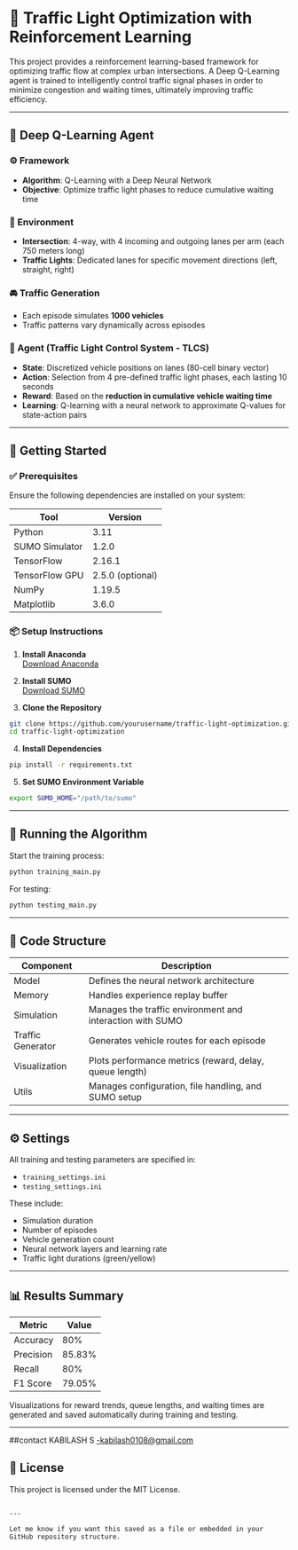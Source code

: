
# 🚦 Traffic Light Optimization with Reinforcement Learning

This project provides a reinforcement learning-based framework for optimizing traffic flow at complex urban intersections. A Deep Q-Learning agent is trained to intelligently control traffic signal phases in order to minimize congestion and waiting times, ultimately improving traffic efficiency.

---

## 🧠 Deep Q-Learning Agent

### ⚙️ Framework
- **Algorithm**: Q-Learning with a Deep Neural Network
- **Objective**: Optimize traffic light phases to reduce cumulative waiting time

### 🧭 Environment
- **Intersection**: 4-way, with 4 incoming and outgoing lanes per arm (each 750 meters long)
- **Traffic Lights**: Dedicated lanes for specific movement directions (left, straight, right)

### 🚘 Traffic Generation
- Each episode simulates **1000 vehicles**
- Traffic patterns vary dynamically across episodes

### 🎯 Agent (Traffic Light Control System - TLCS)
- **State**: Discretized vehicle positions on lanes (80-cell binary vector)
- **Action**: Selection from 4 pre-defined traffic light phases, each lasting 10 seconds
- **Reward**: Based on the **reduction in cumulative vehicle waiting time**
- **Learning**: Q-learning with a neural network to approximate Q-values for state-action pairs

---

## 🚀 Getting Started

### ✅ Prerequisites
Ensure the following dependencies are installed on your system:

| Tool               | Version        |
|--------------------|----------------|
| Python             | 3.11           |
| SUMO Simulator     | 1.2.0          |
| TensorFlow         | 2.16.1         |
| TensorFlow GPU     | 2.5.0 (optional) |
| NumPy              | 1.19.5         |
| Matplotlib         | 3.6.0          |

### 📦 Setup Instructions

1. **Install Anaconda**  
   [Download Anaconda](https://www.anaconda.com/products/distribution)

2. **Install SUMO**  
   [Download SUMO](https://www.eclipse.dev/sumo/)

3. **Clone the Repository**
```bash
git clone https://github.com/yourusername/traffic-light-optimization.git
cd traffic-light-optimization
```

4. **Install Dependencies**
```bash
pip install -r requirements.txt
```

5. **Set SUMO Environment Variable**
```bash
export SUMO_HOME="/path/to/sumo"
```

---

## 🏃 Running the Algorithm

Start the training process:
```bash
python training_main.py
```

For testing:
```bash
python testing_main.py
```

---

## 📂 Code Structure

| Component        | Description                                                 |
|------------------|-------------------------------------------------------------|
| Model            | Defines the neural network architecture                    |
| Memory           | Handles experience replay buffer                           |
| Simulation       | Manages the traffic environment and interaction with SUMO  |
| Traffic Generator| Generates vehicle routes for each episode                  |
| Visualization    | Plots performance metrics (reward, delay, queue length)    |
| Utils            | Manages configuration, file handling, and SUMO setup       |

---

## ⚙️ Settings

All training and testing parameters are specified in:
- `training_settings.ini`
- `testing_settings.ini`

These include:
- Simulation duration
- Number of episodes
- Vehicle generation count
- Neural network layers and learning rate
- Traffic light durations (green/yellow)

---

## 📊 Results Summary

| Metric     | Value   |
|------------|---------|
| Accuracy   | 80%     |
| Precision  | 85.83%  |
| Recall     | 80%     |
| F1 Score   | 79.05%  |

Visualizations for reward trends, queue lengths, and waiting times are generated and saved automatically during training and testing.

---

##contact
KABILASH S -kabilash0108@gmail.com
## 📜 License

This project is licensed under the MIT License.
```

---

Let me know if you want this saved as a file or embedded in your GitHub repository structure.
